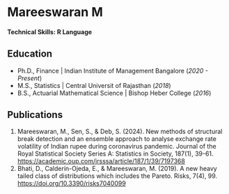 # Mareeswaran M

#### Technical Skills: R Language

## Education
- Ph.D., Finance | Indian Institute of Management Bangalore (_2020 - Present_)								       		
- M.S., Statistics	| Central Universit of Rajasthan (_2018_)	 			        		
- B.S., Actuarial Mathematical Science | Bishop Heber College (_2016_)

## Publications
1. Mareeswaran, M., Sen, S., & Deb, S. (2024). New methods of structural break detection and an ensemble approach to analyse exchange rate volatility of Indian rupee during coronavirus pandemic. Journal of the Royal Statistical Society Series A: Statistics in Society, 187(1), 39-61.
https://academic.oup.com/jrsssa/article/187/1/39/7197368
2. Bhati, D., Calderín-Ojeda, E., & Mareeswaran, M. (2019). A new heavy tailed class of distributions which includes the Pareto. Risks, 7(4), 99.
https://doi.org/10.3390/risks7040099 
